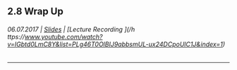 ## 2.8 Wrap Up

###### 06.07.2017 \| [Slides](https://www.rostlab.org/sites/default/files/fileadmin/teaching/SoSe17/PP1CS/cb1e_20170502_hello_intro1.pdf) \| [Lecture Recording ](/h ttps://www.youtube.com/watch?v=IGbtd0LmC8Y&list=PLg46T0OlBIJ9abbsmUL-ux24DCpoUlC1J&index=1)

---



